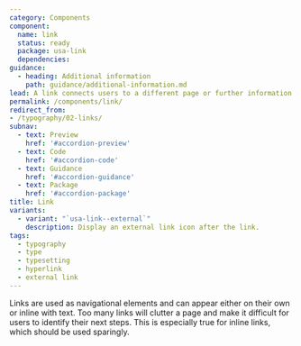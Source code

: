 ```yaml
---
category: Components
component:
  name: link
  status: ready
  package: usa-link
  dependencies:
guidance:
  - heading: Additional information
    path: guidance/additional-information.md
lead: A link connects users to a different page or further information.
permalink: /components/link/
redirect_from:
- /typography/02-links/
subnav:
  - text: Preview
    href: '#accordion-preview'
  - text: Code
    href: '#accordion-code'
  - text: Guidance
    href: '#accordion-guidance'
  - text: Package
    href: '#accordion-package'
title: Link
variants:
  - variant: "`usa-link--external`"
    description: Display an external link icon after the link.
tags:
  - typography
  - type
  - typesetting
  - hyperlink
  - external link
---
```

Links are used as navigational elements and can appear either on their own or inline with text. Too many links will clutter a page and make it difficult for users to identify their next steps. This is especially true for inline links, which should be used sparingly.
